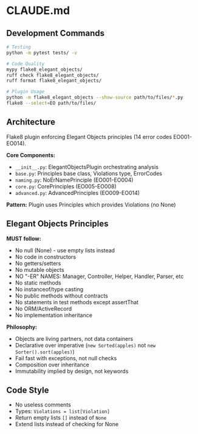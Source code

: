 # CLAUDE.md

## Development Commands

```bash
# Testing
python -m pytest tests/ -v

# Code Quality  
mypy flake8_elegant_objects/
ruff check flake8_elegant_objects/
ruff format flake8_elegant_objects/

# Plugin Usage
python -m flake8_elegant_objects --show-source path/to/files/*.py
flake8 --select=EO path/to/files/
```

## Architecture

Flake8 plugin enforcing Elegant Objects principles (14 error codes EO001-EO014).

**Core Components:**
- `__init__.py`: ElegantObjectsPlugin orchestrating analysis
- `base.py`: Principles base class, Violations type, ErrorCodes
- `naming.py`: NoErNamePrinciple (EO001-EO004) 
- `core.py`: CorePrinciples (EO005-EO008)
- `advanced.py`: AdvancedPrinciples (EO009-EO014)

**Pattern:** Plugin uses Principles which provides Violations (no None)

## Elegant Objects Principles

**MUST follow:**
- No null (None) - use empty lists instead
- No code in constructors  
- No getters/setters
- No mutable objects
- NO "-ER" NAMES: Manager, Controller, Helper, Handler, Parser, etc
- No static methods
- No instanceof/type casting  
- No public methods without contracts
- No statements in test methods except assertThat
- No ORM/ActiveRecord
- No implementation inheritance

**Philosophy:**
- Objects are living partners, not data containers
- Declarative over imperative (`new Sorted(apples)` not `new Sorter().sort(apples)`)
- Fail fast with exceptions, not null checks
- Composition over inheritance
- Immutability implied by design, not keywords

## Code Style

- No useless comments
- Types: `Violations = list[Violation]`
- Return empty lists `[]` instead of `None`
- Extend lists instead of checking for None